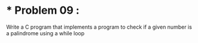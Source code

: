 # * Problem 09 :

Write a C program that implements a program to check if a given number is a palindrome using a while loop